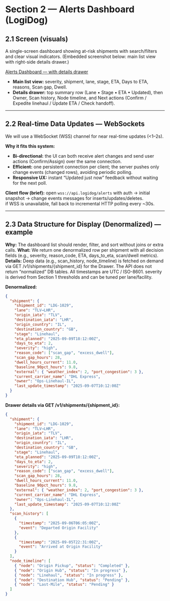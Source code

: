 # Section 2 — Alerts Dashboard (LogiDog)

## 2.1 Screen (visuals)

A single-screen dashboard showing at-risk shipments with search/filters and clear visual indicators.
(Embedded screenshot below: main list view with right-side details drawer.)

[Alerts Dashboard — with details drawer](img/Alerts-Dashboard-Drawer.png)

- **Main list view:** severity, shipment, lane, stage, ETA, Days to ETA, reasons, Scan gap, Dwell.
- **Details drawer:** top summary row (Lane • Stage • ETA • Updated), then Owner, Scan history, Node timeline, and Next actions (Confirm / Expedite linehaul / Update ETA / Check handoff).

---

## 2.2 Real-time Data Updates — WebSockets

We will use a WebSocket (WSS) channel for near real-time updates (<1–2s).

**Why it fits this system:**

- **Bi-directional:** the UI can both receive alert changes and send user actions (Confirm/Assign) over the same connection.
- **Efficient:** one persistent connection per client; the server pushes only change events (changed rows), avoiding periodic polling.
- **Responsive UX:** instant “Updated just now” feedback without waiting for the next poll.

**Client flow (brief):**
open `wss://api.logidog/alerts` with auth → initial snapshot → change events messages for inserts/updates/deletes.  
if WSS is unavailable, fall back to incremental HTTP polling every ~30s.

---

## 2.3 Data Structure for Display (Denormalized) — example

**Why:** The dashboard list should render, filter, and sort without joins or extra calls.
**What:** We return one denormalized row per shipment with all decision fields (e.g., severity, reason_code, ETA, days_to_eta, scan/dwell metrics).
**Details:** Deep data (e.g., scan_history, node_timeline) is fetched on demand via GET /v1/shipments/{shipment_id} for the Drawer.
The API does not return “normalized” DB tables.
All timestamps are UTC / ISO-8601.
severity is derived from Section 1 thresholds and can be tuned per lane/facility.

**Denormalized:**
```json
{
  "shipment": {
    "shipment_id": "LDG-1029",
    "lane": "TLV→LHR",
    "origin_iata": "TLV",
    "destination_iata": "LHR",
    "origin_country": "IL",
    "destination_country": "GB",
    "stage": "Linehaul",
    "eta_planned": "2025-09-09T18:12:00Z",
    "days_to_eta": 2,
    "severity": "high",
    "reason_code": ["scan_gap", "excess_dwell"],
    "scan_gap_hours": 28,
    "dwell_hours_current": 11.0,
    "baseline_90pct_hours": 9.8,
    "external": { "weather_index": 2, "port_congestion": 3 },
    "current_carrier_name": "DHL Express",
    "owner": "Ops-Linehaul-IL",
    "last_update_timestamp": "2025-09-07T10:12:00Z"
  }
}
```

**Drawer details via GET /v1/shipments/{shipment_id}:** 
```json
{
  "shipment": {
    "shipment_id": "LDG-1029",
    "lane": "TLV→LHR",
    "origin_iata": "TLV",
    "destination_iata": "LHR",
    "origin_country": "IL",
    "destination_country": "GB",
    "stage": "Linehaul",
    "eta_planned": "2025-09-09T18:12:00Z",
    "days_to_eta": 2,
    "severity": "high",
    "reason_code": ["scan_gap", "excess_dwell"],
    "scan_gap_hours": 28,
    "dwell_hours_current": 11.0,
    "baseline_90pct_hours": 9.8,
    "external": { "weather_index": 2, "port_congestion": 3 },
    "current_carrier_name": "DHL Express",
    "owner": "Ops-Linehaul-IL",
    "last_update_timestamp": "2025-09-07T10:12:00Z"
  },
  "scan_history": [
    {
      "timestamp": "2025-09-06T06:05:00Z",
      "event": "Departed Origin Facility"
    },
    {
      "timestamp": "2025-09-05T22:31:00Z",
      "event": "Arrived at Origin Facility"
    }
  ],
  "node_timeline": [
    { "node": "Origin Pickup", "status": "Completed" },
    { "node": "Origin Hub", "status": "In progress" },
    { "node": "Linehaul", "status": "In progress" },
    { "node": "Destination Hub", "status": "Pending" },
    { "node": "Last-Mile", "status": "Pending" }
  ]
}
```